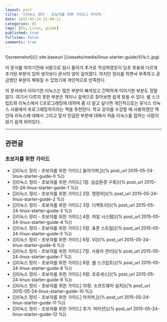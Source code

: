 ```yaml
---
layout: post
title: '[리눅스 정리 - 초보자를 위한 가이드] 마치며,'
date: 2015-05-24 21:00:11
categories: OS
tags: [OS, Linux, guide]
published: true
fullview: false
comments: true
---
```


![screenshot]({{ site.baseurl }}/assets/media/linux-starter-guide/리눅스.jpg)

이 문서를 마치기전에 서론으로 잠시 돌아가 추가로 작성하였듯이 당초 목표와 다르게 추가된 부분이 있어 생각보다 문서의 양이 길어졌다. 하지만 정리를 하면서 부족하고 궁금했던 부분이 채워질 수 있었기에 개인적으로 만족한다.

이 문서에서 이야기한 리눅스는 많은 부분이 빠져있고 간략하게 이야기한 부분도 정말 많다. 여기서 다루지 못한 부분은 책이나 검색으로 찾아보면 쉽게 찾을 수 있다. 쉘 스크립트와 리눅스에서 C프로그래밍에 대하여 좀 더 알고 싶다면 개인적으로는 유닉스 리눅스 사용에서 프로그래밍까지라는 책을 추천한다. 학교 강의를 수강할 때 사용하였던 책인데 리눅스에 대해서 그리고 앞서 언급한 부분에 대해서 처음 리눅스를 접하는 사람이 읽기 쉽게 되어있다.

[^1]: 유닉스 리눅스 사용에서 프로그래밍까지 (창병모, 생능출판사, 2012)

* * *

## 관련글

### 초보자를 위한 가이드

* [[리눅스 정리 - 초보자를 위한 가이드] 들어가며,]({% post_url 2015-05-24-linux-starter-guide-0 %})
* [[리눅스 정리 - 초보자를 위한 가이드] 1장. 실습환경 구축]({% post_url 2015-05-24-linux-starter-guide-1 %})
* [[리눅스 정리 - 초보자를 위한 가이드] 2장. 명령어]({% post_url 2015-05-24-linux-starter-guide-2 %})
* [[리눅스 정리 - 초보자를 위한 가이드] 3장. 디렉토리]({% post_url 2015-05-24-linux-starter-guide-3 %})
* [[리눅스 정리 - 초보자를 위한 가이드] 4장. 파일 시스템]({% post_url 2015-05-24-linux-starter-guide-4 %})
* [[리눅스 정리 - 초보자를 위한 가이드] 5장. 표준 스트림]({% post_url 2015-05-24-linux-starter-guide-5 %})
* [[리눅스 정리 - 초보자를 위한 가이드] 6장. Vi]({% post_url 2015-05-24-linux-starter-guide-6 %})
* [[리눅스 정리 - 초보자를 위한 가이드] 7장. 사용자 관리]({% post_url 2015-05-24-linux-starter-guide-7 %})
* [[리눅스 정리 - 초보자를 위한 가이드] 8장. 쉘 스크립트]({% post_url 2015-05-24-linux-starter-guide-8 %})
* [[리눅스 정리 - 초보자를 위한 가이드] 9장. 프로세스]({% post_url 2015-05-24-linux-starter-guide-9 %})
* [[리눅스 정리 - 초보자를 위한 가이드] 10장. 소프트웨어 설치]({% post_url 2015-05-24-linux-starter-guide-10 %})
* [[리눅스 정리 - 초보자를 위한 가이드] 마치며,]({% post_url 2015-05-24-linux-starter-guide-11 %})
* [[리눅스 정리 - 초보자를 위한 가이드] 추가. 퍼미션]({% post_url 2015-05-24-linux-starter-guide-12 %})

